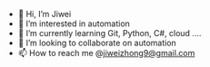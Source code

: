 - 👋 Hi, I’m Jiwei
- 👀 I’m interested in automation 
- 🌱 I’m currently learning Git, Python, C#, cloud ....
- 💞️ I’m looking to collaborate on automation
- 📫 How to reach me @jiweizhong9@gmail.com

<!---
ZhongJiwei-sg/ZhongJiwei-sg is a ✨ special ✨ repository because its `README.md` (this file) appears on your GitHub profile.
You can click the Preview link to take a look at your changes.
--->
